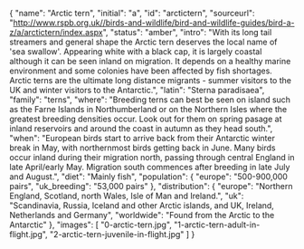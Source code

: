 {
	"name": "Arctic tern",
	"initial": "a",
	"id": "arctictern",
	"sourceurl": "http://www.rspb.org.uk//birds-and-wildlife/bird-and-wildlife-guides/bird-a-z/a/arctictern/index.aspx",
	"status": "amber",
	"intro": "With its long tail streamers and general shape the Arctic tern deserves the local name of 'sea swallow'. Appearing white with a black cap, it is largely coastal although it can be seen inland on migration. It depends on a healthy marine environment and some colonies have been affected by fish shortages. Arctic terns are the ultimate long distance migrants - summer visitors to the UK and winter visitors to the Antarctic.",
	"latin": "Sterna paradisaea",
	"family": "terns",
	"where": "Breeding terns can best be seen on island such as the Farne Islands in Northumberland or on the Northern Isles where the greatest breeding densities occur.  Look out for them on spring pasage at inland reservoirs and around the coast in autumn as they head south.",
	"when": "European birds start to arrive back from their Antarctic winter break in May, with northernmost birds getting back in June. Many birds occur inland during their migration north, passing through central England in late April/early May. Migration south commences after breeding in late July and August.",
	"diet": "Mainly fish",
	"population": {
		"europe": "500-900,000 pairs",
		"uk_breeding": "53,000 pairs"
	},
	"distribution": {
		"europe": "Northern England, Scotland, north Wales, Isle of Man and Ireland.",
		"uk": "Scandinavia, Russia, Iceland and other Arctic islands, and UK, Ireland, Netherlands and Germany",
		"worldwide": "Found from the Arctic to the Antarctic"
	},
	"images": [
		"0-arctic-tern.jpg",
		"1-arctic-tern-adult-in-flight.jpg",
		"2-arctic-tern-juvenile-in-flight.jpg"
	]
}